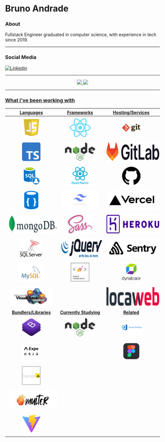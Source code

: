 # Bruno Andrade

### About

Fullstack Engineer graduated in computer science, with experience in tech since 2019.

<hr>

### Social Media

<a href="https://www.linkedin.com/in/bruno--andrade/" target="_blank"><img src="https://img.shields.io/badge/-Bruno%20Andrade-6633cc?style=flat-square&logo=Linkedin&logoColor=white&link=https://www.linkedin.com/in/bruno--andrade/" alt="Linkedin"/></a>

<hr>
<div align="center">
  <a href="https://github.com/andrade-bruno">
  <img height="200em" src="https://github-readme-stats.vercel.app/api?username=andrade-bruno&show_icons=true&theme=dracula&include_all_commits=true&count_private=true&show=reviews,discussions_started,discussions_answered,prs_merged,prs_merged_percentage"/>
  <img height="200em" src="https://github-readme-stats.vercel.app/api/top-langs/?username=andrade-bruno&layout=compact&langs_count=7&theme=dracula"/>
</div>

<hr>

### What i've been working with

| **Languages** | **Frameworks** | **Hosting/Services** |
| :-: | :-: | :-: |
| <img style="margin: 5px" height="60" src="https://github.com/andrade-bruno/andrade-bruno/blob/main/assets/js6.png"> | <img style="margin: 5px" height="60" src="https://github.com/andrade-bruno/andrade-bruno/blob/main/assets/react.png"> | <img style="margin: 5px" height="60" src="https://github.com/andrade-bruno/andrade-bruno/blob/main/assets/git.png">
| <img style="margin: 5px" height="60" src="https://github.com/andrade-bruno/andrade-bruno/blob/main/assets/typescript.png"> | <img style="margin: 5px" height="60" src="https://github.com/andrade-bruno/andrade-bruno/blob/main/assets/nodejs.png"> | <img style="margin: 5px" height="60" src="https://github.com/andrade-bruno/andrade-bruno/blob/main/assets/gitlab.png">
| <img style="margin: 5px" height="60" src="https://github.com/andrade-bruno/andrade-bruno/blob/main/assets/sql.png"> | <img style="margin: 5px" height="60" src="https://github.com/andrade-bruno/andrade-bruno/blob/main/assets/react-native.png"> | <img style="margin: 5px" height="60" src="https://github.com/andrade-bruno/andrade-bruno/blob/main/assets/github.png">
| <img style="margin: 5px" height="60" src="https://github.com/andrade-bruno/andrade-bruno/blob/main/assets/no-sql.png"> | <img style="margin: 5px" height="60" src="https://github.com/andrade-bruno/andrade-bruno/blob/main/assets/tailwind-css.png"> | <img style="margin: 5px" height="60" src="https://github.com/andrade-bruno/andrade-bruno/blob/main/assets/vercel.png">
| <img style="margin: 5px" height="60" src="https://github.com/andrade-bruno/andrade-bruno/blob/main/assets/mongodb.png"> | <img style="margin: 5px" height="60" src="https://github.com/andrade-bruno/andrade-bruno/blob/main/assets/sass.png"> | <img style="margin: 5px" height="60" src="https://github.com/andrade-bruno/andrade-bruno/blob/main/assets/heroku.png">
| <img style="margin: 5px" height="60" src="https://github.com/andrade-bruno/andrade-bruno/blob/main/assets/sql-server.png"> | <img style="margin: 5px" height="60" src="https://github.com/andrade-bruno/andrade-bruno/blob/main/assets/jquery.png"> | <img style="margin: 5px" height="60" src="https://github.com/andrade-bruno/andrade-bruno/blob/main/assets/sentry.png"> 
| <img style="margin: 5px" height="60" src="https://github.com/andrade-bruno/andrade-bruno/blob/main/assets/mysql.png"> | <img style="margin: 5px" height="60" src="https://github.com/andrade-bruno/andrade-bruno/blob/main/assets/styled-components.png"> | <img style="margin: 5px" height="60" src="https://github.com/andrade-bruno/andrade-bruno/blob/main/assets/dynatrace.png">
| <img style="margin: 5px" height="60" src="https://github.com/andrade-bruno/andrade-bruno/blob/main/assets/visual-basic.png"> | | <img style="margin: 5px" height="60" src="https://github.com/andrade-bruno/andrade-bruno/blob/main/assets/locaweb.png">
| **Bundlers/Libraries** | **Currently Studying** | **Related** |
| <img style="margin: 5px" height="60" src="https://github.com/andrade-bruno/andrade-bruno/blob/main/assets/bootstrap.png"> | <img style="margin: 5px" height="60" src="https://github.com/andrade-bruno/andrade-bruno/blob/main/assets/nodejs.png"> | <img style="margin: 5px" height="60" src="https://github.com/andrade-bruno/andrade-bruno/blob/main/assets/azure-devops.png">
| <img style="margin: 5px" height="60" src="https://github.com/andrade-bruno/andrade-bruno/blob/main/assets/expo.png"> | | <img style="margin: 5px" height="60" src="https://github.com/andrade-bruno/andrade-bruno/blob/main/assets/figma.png">
| <img style="margin: 5px" height="60" src="https://github.com/andrade-bruno/andrade-bruno/blob/main/assets/express.png">
| <img style="margin: 5px" height="60" src="https://github.com/andrade-bruno/andrade-bruno/blob/main/assets/multer.png">
| <img style="margin: 5px" height="60" src="https://github.com/andrade-bruno/andrade-bruno/blob/main/assets/vite.svg">
